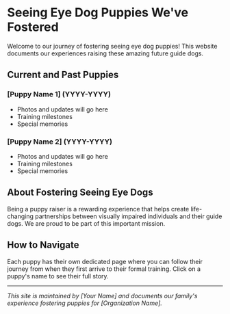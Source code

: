# Seeing Eye Dog Puppies We've Fostered

Welcome to our journey of fostering seeing eye dog puppies! This website documents our experiences raising these amazing future guide dogs.

## Current and Past Puppies

### [Puppy Name 1] (YYYY-YYYY)
- Photos and updates will go here
- Training milestones
- Special memories

### [Puppy Name 2] (YYYY-YYYY) 
- Photos and updates will go here
- Training milestones
- Special memories

## About Fostering Seeing Eye Dogs
Being a puppy raiser is a rewarding experience that helps create life-changing partnerships between visually impaired individuals and their guide dogs. We are proud to be part of this important mission.

## How to Navigate
Each puppy has their own dedicated page where you can follow their journey from when they first arrive to their formal training. Click on a puppy's name to see their full story.

---
*This site is maintained by [Your Name] and documents our family's experience fostering puppies for [Organization Name].*
